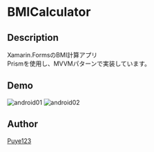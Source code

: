 # BMICalculator

## Description
Xamarin.FormsのBMI計算アプリ  
Prismを使用し、MVVMパターンで実装しています。

## Demo
![android01](https://user-images.githubusercontent.com/32557553/31315711-df93d622-ac58-11e7-84d5-6daa1801954f.png)
![android02](https://user-images.githubusercontent.com/32557553/31315717-0ac84aa8-ac59-11e7-8e18-cc77a9ceb75f.png)

## Author
[Puye123](https://github.com/Puye123)
